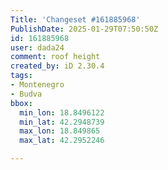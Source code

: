```yaml
---
Title: 'Changeset #161885968'
PublishDate: 2025-01-29T07:50:50Z
id: 161885968
user: dada24
comment: roof height
created_by: iD 2.30.4
tags:
- Montenegro
- Budva
bbox:
  min_lon: 18.8496122
  min_lat: 42.2948739
  max_lon: 18.849865
  max_lat: 42.2952246

---
```

